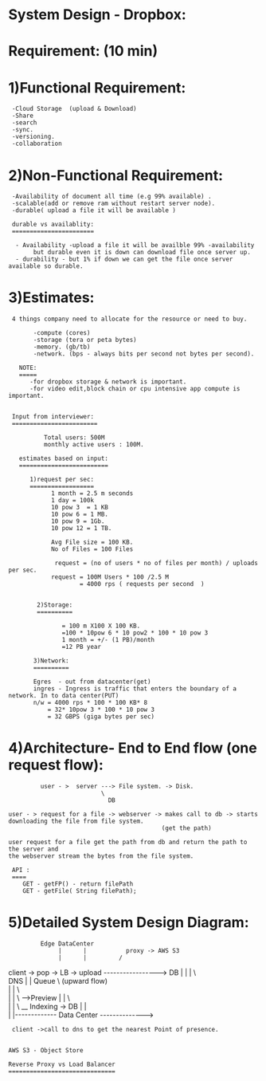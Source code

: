 System Design - Dropbox:
========================


Requirement: (10 min)
=====================

1)Functional Requirement:
==========================

     -Cloud Storage  (upload & Download)
     -Share
     -search
     -sync.
     -versioning.
     -collaboration
     
2)Non-Functional Requirement:
==============================
    
     -Availability of document all time (e.g 99% available) .
     -scalable(add or remove ram without restart server node).
     -durable( upload a file it will be available )
     
     durable vs availablity:
     =======================
     
      - Availability -upload a file it will be availble 99% -availability
           but durable even it is down can download file once server up.
      - durability - but 1% if down we can get the file once server available so durable.

3)Estimates:
============

     4 things company need to allocate for the resource or need to buy.

           -compute (cores) 
           -storage (tera or peta bytes)
           -memory. (gb/tb)
           -network. (bps - always bits per second not bytes per second).

       NOTE:
       =====
          -for dropbox storage & network is important.
          -for video edit,block chain or cpu intensive app compute is important.


     Input from interviewer:
     ========================

              Total users: 500M
              monthly active users : 100M.

       estimates based on input:
       =========================
       
          1)request per sec:
          ==================
                1 month = 2.5 m seconds
                1 day = 100k
                10 pow 3  = 1 KB
                10 pow 6 = 1 MB.
                10 pow 9 = 1Gb.
                10 pow 12 = 1 TB.
                
                Avg File size = 100 KB.
                No of Files = 100 Files
                
                 request = (no of users * no of files per month) / uploads per sec.
                request = 100M Users * 100 /2.5 M
                        = 4000 rps ( requests per second  )
             
             
            2)Storage:
            ==========
            
                   = 100 m X100 X 100 KB.
                   =100 * 10pow 6 * 10 pow2 * 100 * 10 pow 3
                   1 month = +/- (1 PB)/month
                   =12 PB year
                   
           3)Network:
           ==========
    
           Egres  - out from datacenter(get) 
           ingres - Ingress is traffic that enters the boundary of a network. In to data center(PUT) 
           n/w = 4000 rps * 100 * 100 KB* 8
               = 32* 10pow 3 * 100 * 10 pow 3 
               = 32 GBPS (giga bytes per sec)
 
 
 4)Architecture- End to End flow (one request flow):
 ====================================================
 
 
             user - >  server ---> File system. -> Disk.
                              \
                                DB  
               
    user - > request for a file -> webserver -> makes call to db -> starts downloading the file from file system.
                                               (get the path)
   
    user request for a file get the path from db and return the path to the server and
    the webserver stream the bytes from the file system.
     
     API :
     ====
        GET - getFP() - return filePath
        GET - getFile( String filePath);
        
   
   5)Detailed  System Design Diagram:
   ==================================
             Edge DataCenter
                  |      |           proxy -> AWS S3
                  |      |         / 
   client -> pop -> LB -> upload  -----------------> DB
      |           |      |     \    \
     DNS          |      |      Queue \   (upward flow)                  
                  |      |         \   \
                  |      |          \ -->Preview 
                  |      |           \   \
                  |      |            \ __ Indexing -> DB
                  |      |            
                  |      |------------- Data Center   -------------->                   
                                    
     client ->call to dns to get the nearest Point of presence.


    AWS S3 - Object Store 
    
    Reverse Proxy vs Load Balancer
    ==============================
    
